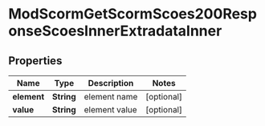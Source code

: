 

# ModScormGetScormScoes200ResponseScoesInnerExtradataInner


## Properties

| Name | Type | Description | Notes |
|------------ | ------------- | ------------- | -------------|
|**element** | **String** | element name |  [optional] |
|**value** | **String** | element value |  [optional] |



